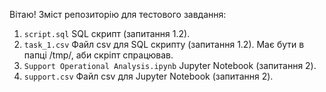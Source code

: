 Вітаю!
Зміст репозиторію для тестового завдання:
1. `script.sql`
   SQL скрипт (запитання 1.2).
2. `task_1.csv`
   Файл csv для SQL скрипту (запитання 1.2). Має бути в папці /tmp/, аби скріпт спрацював.
3. `Support Operational Analysis.ipynb`
   Jupyter Notebook (запитання 2).
4. `support.csv`
   Файл csv для Jupyter Notebook (запитання 2).
